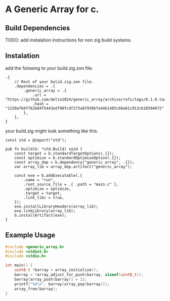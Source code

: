 # A Generic Array for c.

## Build Dependencies
TODO: add instalation instructions for non zig build systems.
## Instalation
add the folowing to your build.zig.zon file: 
```zig
.{
    // Rest of your bulid.zig.zon file.
    .dependencies = .{
        .generic_array = .{
            .url = "https://github.com/delta1024/generic_array/archive/refs/tags/0.1.0.tar.gz",
            .hash = "1220af84f762b04f5443edf90fcdf273a87930bfa44b1485cb8a61c913cb185046f2",
        },
    },
}
```

your build.zig might look something like this.
```zig
const std = @import("std");

pub fn build(b: *std.Build) void {
    const target = b.standardTargetOptions(.{});
    const optimize = b.standardOptimizeOption(.{});
    const array_dep = b.dependency("generic_array", .{});
    var array_lib = array_dep.artifact("generic_array");

    const exe = b.addExecutable(.{
        .name = "run",
        .root_source_file = .{ .path = "main.c" },
        .optimize = optimize,
        .target = target,
        .link_libc = true,
    });
    exe.installLibraryHeaders(array_lib);
    exe.linkLibrary(array_lib);
    b.installArtifact(exe);
}

```


## Example Usage

```c
#include <generic_array.h>
#include <stdint.h>
#include <stdio.h>

int main() {
	uint8_t *barray = array_initialize();
	barray = *array_adjust_for_push(barray, sizeof(uint8_t));
	barray[array_push(barray)] = 22;
	printf("%d\n", barray[array_pop(barray)]);
	array_free(barray);
}
```
